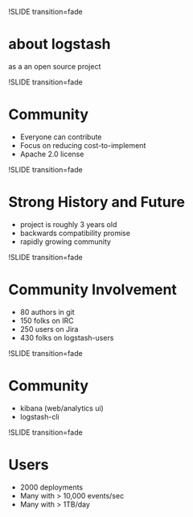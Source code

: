 !SLIDE transition=fade
# about logstash

as a an open source project

!SLIDE transition=fade
# Community

* Everyone can contribute
* Focus on reducing cost-to-implement
* Apache 2.0 license

!SLIDE transition=fade
# Strong History and Future

* project is roughly 3 years old
* backwards compatibility promise
* rapidly growing community

!SLIDE transition=fade
# Community Involvement

* 80 authors in git
* 150 folks on IRC
* 250 users on Jira
* 430 folks on logstash-users

!SLIDE transition=fade
# Community

* kibana (web/analytics ui)
* logstash-cli

!SLIDE transition=fade
# Users

* 2000 deployments
* Many with > 10,000 events/sec
* Many with > 1TB/day
